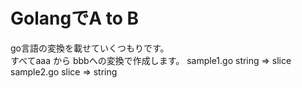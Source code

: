# GolangでA to B
  go言語の変換を載せていくつもりです。  
  すべてaaa から bbbへの変換で作成します。
    sample1.go  string => slice
    sample2.go  slice => string
